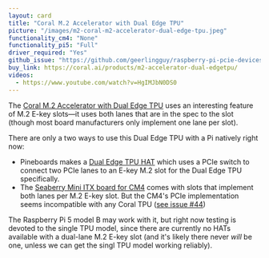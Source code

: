 ```yaml
---
layout: card
title: "Coral M.2 Accelerator with Dual Edge TPU"
picture: "/images/m2-coral-m2-accelerator-dual-edge-tpu.jpeg"
functionality_cm4: "None"
functionality_pi5: "Full"
driver_required: "Yes"
github_issue: "https://github.com/geerlingguy/raspberry-pi-pcie-devices/issues/318"
buy_link: https://coral.ai/products/m2-accelerator-dual-edgetpu/
videos:
  - https://www.youtube.com/watch?v=HgIMJbN0DS0
---
```

The [Coral M.2 Accelerator with Dual Edge TPU](https://coral.ai/products/m2-accelerator-dual-edgetpu/) uses an interesting feature of M.2 E-key slots—it uses both lanes that are in the spec to the slot (though most board manufacturers only implement one lane per slot).

There are only a two ways to use this Dual Edge TPU with a Pi natively right now:

  - Pineboards makes a [Dual Edge TPU HAT](https://pineboards.io/products/hat-ai-dual-edge-coral-tpu-bundle-for-raspberry-pi-5) which uses a PCIe switch to connect two PCIe lanes to an E-key M.2 slot for the Dual Edge TPU specifically.
  - The [Seaberry Mini ITX board for CM4](https://pipci.jeffgeerling.com/boards_cm/seaberry.html) comes with slots that implement both lanes per M.2 E-key slot. But the CM4's PCIe implementation seems incompatible with any Coral TPU ([see issue #44](https://github.com/geerlingguy/raspberry-pi-pcie-devices/issues/44))

The Raspberry Pi 5 model B may work with it, but right now testing is devoted to the single TPU model, since there are currently no HATs available with a dual-lane M.2 E-key slot (and it's likely there never _will_ be one, unless we can get the singl TPU model working reliably).
